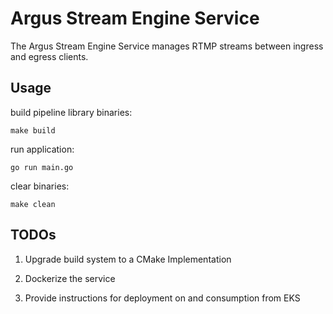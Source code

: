 # Argus Stream Engine Service

The Argus Stream Engine Service manages RTMP streams between ingress and egress clients. 

## Usage 

build pipeline library binaries:
```
make build
```

run application: 
```
go run main.go
```

clear binaries:
```
make clean
```

## TODOs

1. Upgrade build system to a CMake Implementation

2. Dockerize the service

3. Provide instructions for deployment on and consumption from EKS